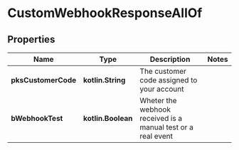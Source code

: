 
# CustomWebhookResponseAllOf

## Properties
Name | Type | Description | Notes
------------ | ------------- | ------------- | -------------
**pksCustomerCode** | **kotlin.String** | The customer code assigned to your account | 
**bWebhookTest** | **kotlin.Boolean** | Wheter the webhook received is a manual test or a real event | 



